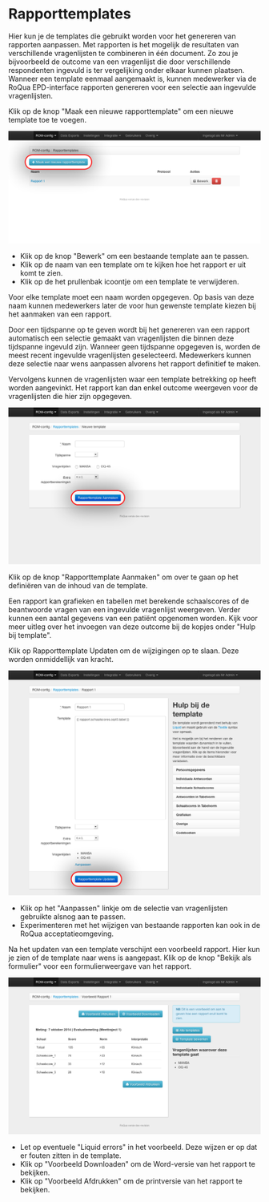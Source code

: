 # Rapporttemplates

Hier kun je de templates die gebruikt worden voor het genereren van rapporten aanpassen. Met rapporten is het mogelijk de resultaten van verschillende vragenlijsten te combineren in één document. Zo zou je bijvoorbeeld de outcome  van een vragenlijst die door verschillende respondenten ingevuld is ter vergelijking onder elkaar kunnen plaatsen. Wanneer een template eenmaal aangemaakt is, kunnen medewerker via de RoQua EPD-interface rapporten genereren voor een selectie aan ingevulde vragenlijsten.

Klik op de knop "Maak een nieuwe rapporttemplate" om een nieuwe template toe te voegen.

<img src="/assets/images/screenshots/reports.png" />

<ul class="hints">
  <li>Klik op de knop "Bewerk" om een bestaande template aan te passen.</li>
  <li>Klik op de naam van een template om te kijken hoe het rapport er uit komt te zien.</li>
  <li>Klik op de het prullenbak icoontje om een template te verwijderen.</li>
</ul>

Voor elke template moet een naam worden opgegeven. Op basis van deze naam kunnen medewerkers later de voor hun gewenste template kiezen bij het aanmaken van een rapport.

Door een tijdspanne op te geven wordt bij het genereren van een rapport automatisch een selectie gemaakt van vragenlijsten die binnen deze tijdspanne ingevuld zijn. Wanneer geen tijdspanne opgegeven is, worden de meest recent ingevulde vragenlijsten geselecteerd. Medewerkers kunnen deze selectie naar wens aanpassen alvorens het rapport definitief te maken.

Vervolgens kunnen de vragenlijsten waar een template betrekking op heeft worden aangevinkt. Het rapport kan dan enkel outcome weergeven voor de vragenlijsten die hier zijn opgegeven.

<img src="/assets/images/screenshots/reports_new.png" />

Klik op de knop "Rapporttemplate Aanmaken" om over te gaan op het definiëren van de inhoud van de template.

Een rapport kan grafieken en tabellen met berekende schaalscores of de beantwoorde vragen van een ingevulde vragenlijst weergeven. Verder kunnen een aantal gegevens van een patiënt opgenomen worden. Kijk voor meer uitleg over het invoegen van deze outcome bij de kopjes onder "Hulp bij template".

Klik op Rapporttemplate Updaten om de wijzigingen op te slaan. Deze worden onmiddellijk van kracht.

<img src="/assets/images/screenshots/reports_update.png" />

<ul class="hints">
  <li>Klik op het "Aanpassen" linkje om de selectie van vragenlijsten gebruikte alsnog aan te passen.</li>
  <li>Experimenteren met het wijzigen van bestaande rapporten kan ook in de RoQua acceptatieomgeving.</li>
</ul>

Na het updaten van een template verschijnt een voorbeeld rapport. Hier kun je zien of de template naar wens is aangepast. Klik op de knop "Bekijk als formulier" voor een formulierweergave van het rapport.

<img src="/assets/images/screenshots/reports_view.png" />

<ul class="hints">
  <li>Let op eventuele "Liquid errors" in het voorbeeld. Deze wijzen er op dat er fouten zitten in de template.</li>
  <li>Klik op "Voorbeeld Downloaden" om de Word-versie van het rapport te bekijken.</li>
  <li>Klik op "Voorbeeld Afdrukken" om de printversie van het rapport te bekijken.</li>
</ul>
